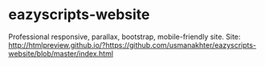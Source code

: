 # eazyscripts-website
Professional responsive, parallax, bootstrap, mobile-friendly site. Site: http://htmlpreview.github.io/?https://github.com/usmanakhter/eazyscripts-website/blob/master/index.html
